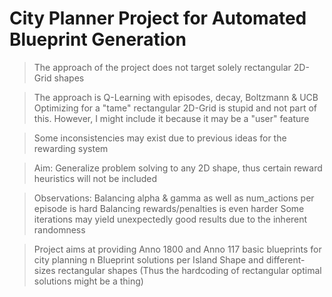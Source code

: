 # City Planner Project for Automated Blueprint Generation

> The approach of the project does not target solely rectangular 2D-Grid shapes

> The approach is Q-Learning with episodes, decay, Boltzmann & UCB
> Optimizing for a "tame" rectangular 2D-Grid is stupid and not part of this.
> However, I might include it because it may be a "user" feature

> Some inconsistencies may exist due to previous ideas for the rewarding system

> Aim: Generalize problem solving to any 2D shape, thus certain reward heuristics will not be included

> Observations: Balancing alpha & gamma as well as num_actions per episode is hard
> Balancing rewards/penalties is even harder
> Some iterations may yield unexpectedly good results due to the inherent randomness

> Project aims at providing Anno 1800 and Anno 117 basic blueprints for city planning
> n Blueprint solutions per Island Shape and different-sizes rectangular shapes
> (Thus the hardcoding of rectangular optimal solutions might be a thing)